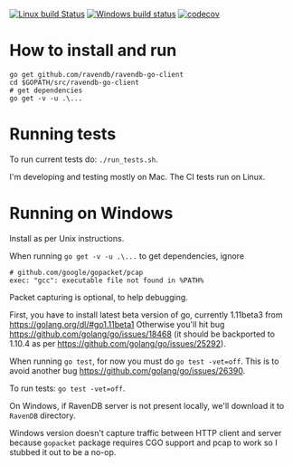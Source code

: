 [![Linux build Status](https://travis-ci.org/kjk/ravendb-go-client.svg?branch=v4.0)](https://travis-ci.org/kjk/ravendb-go-client) [![Windows build status](https://ci.appveyor.com/api/projects/status/g2iida5te4gpgo7m?svg=true)](https://ci.appveyor.com/project/kjk/ravendb-go-client) [![codecov](https://codecov.io/gh/kjk/ravendb-go-client/branch/v4.0/graph/badge.svg)](https://codecov.io/gh/kjk/ravendb-go-client)

# How to install and run

```
go get github.com/ravendb/ravendb-go-client
cd $GOPATH/src/ravendb-go-client
# get dependencies
go get -v -u .\...
```

# Running tests

To run current tests do: `./run_tests.sh`.

I'm developing and testing mostly on Mac. The CI tests run on Linux.

# Running on Windows

Install as per Unix instructions.

When running `go get -v -u .\...` to get dependencies, ignore

```
# github.com/google/gopacket/pcap
exec: "gcc": executable file not found in %PATH%
```

Packet capturing is optional, to help debugging.

First, you have to install latest beta version of go, currently 1.11beta3 from https://golang.org/dl/#go1.11beta1
Otherwise you'll hit bug https://github.com/golang/go/issues/18468 (it should be backported to 1.10.4 as per https://github.com/golang/go/issues/25292).

When running `go test`, for now you must do `go test -vet=off`. This is to avoid another bug https://github.com/golang/go/issues/26390.

To run tests: `go test -vet=off`.

On Windows, if RavenDB server is not present locally, we'll download it to `RavenDB` directory.

Windows version doesn't capture traffic between HTTP client and server because `gopacket` package requires CGO support and pcap to work so I stubbed it out to be a no-op.
